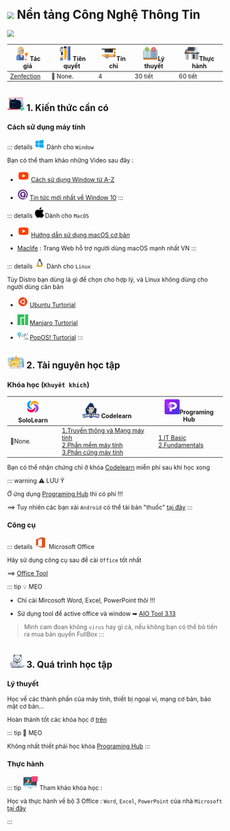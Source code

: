 # <img src="/images/docs/HP/CT200.png" width="50"> Nền tảng Công Nghệ Thông Tin 

<img src="https://readme-typing-svg.herokuapp.com?font=tahoma&lines=B%E1%BA%A3ng+sau+tham+kh%E1%BA%A3o+c%E1%BB%A7a+CTU">

| <img src="https://raw.githubusercontent.com/Zenfection/Image/master/2021/07/31-17-12-38-Professor%20Male.png" title="" alt="Professor Male.png" width="35">Tác giả | <img title="" src="https://raw.githubusercontent.com/Zenfection/Image/master/2021/07/31-17-08-42-Learning%20Tools.png" alt="Learning Tools.png" width="35">Tiên quyết | <img src="https://raw.githubusercontent.com/Zenfection/Image/master/2021/07/31-17-13-24-Degree.png" title="" alt="Degree.png" width="35">Tín chỉ | <img src="https://raw.githubusercontent.com/Zenfection/Image/master/2021/07/31-17-10-10-Rage%20Room%20Rules.png" title="" alt="Rage Room Rules.png" width="35">Lý thuyết | <img src="https://raw.githubusercontent.com/Zenfection/Image/master/2021/07/31-17-11-54-Student%20Desk.png" title="" alt="Student Desk.png" width="35">Thực hành |
| ------------------------------------------------------------------------------------------------------------------------------------------------------------------ | --------------------------------------------------------------------------------------------------------------------------------------------------------------------- | ------------------------------------------------------------------------------------------------------------------------------------------------ | ------------------------------------------------------------------------------------------------------------------------------------------------------------------------ | ---------------------------------------------------------------------------------------------------------------------------------------------------------------- |
| [Zenfection](http://facebook.com/zenfection)                                                                                                                       | 🚫 None.                                                                                                                                                              | 4                                                                                                                                                | 30 tiết                                                                                                                                                                       | 60 tiết                                                                                                                                                               |


## <img src="https://raw.githubusercontent.com/Zenfection/Image/master/2021/08/02-21-26-29-tenor.gif" width="40"> 1. Kiến thức cần có
### Cách sử dụng máy tính

::: details <img src="https://raw.githubusercontent.com/Zenfection/Image/master/2021/07/31-17-26-39-icons8-windows8.png" width="25"> Dành cho <code>Window</code>

Bạn có thể tham khảo những Video sau đây : 

- <img src="https://raw.githubusercontent.com/Zenfection/Image/master/2021/07/31-17-34-23-icons8-youtube_play_button.png" width="28"> [Cách sử dụng Window từ A-Z](https://www.youtube.com/watch?v=CxauIig7Fik)

- <img src="https://raw.githubusercontent.com/Zenfection/Image/master/2021/07/13-10-12-23-unnamed.png" width="25"> [Tin tức mới nhất về Window 10](https://quantrimang.com/windows-10-os)
:::

::: details <img src="https://raw.githubusercontent.com/Zenfection/Image/master/2021/07/31-17-27-01-icons8-apple_logo.png" width="25">Dành cho <code>MacOS</code>

- <img src="https://raw.githubusercontent.com/Zenfection/Image/master/2021/07/31-17-34-23-icons8-youtube_play_button.png" width="28"> [Hướng dẫn sử dụng macOS cơ bản](https://www.youtube.com/watch?v=0GSBX4zTUwI&t=235s)

- [Maclife](https://maclife.vn/mac-application) :  Trang Web hỗ trợ người dùng macOS mạnh nhất VN
:::

::: details <img src="https://raw.githubusercontent.com/Zenfection/Image/master/2021/07/31-17-27-06-icons8-linux.png" width="25"> Dành cho <code>Linux</code>

Tùy Distro bạn dùng là gì để chọn cho hợp lý, và Linux không dùng cho người dùng căn bản

- <img src="https://raw.githubusercontent.com/Zenfection/Image/master/2021/07/31-17-48-17-icons8-ubuntu.png" width="25"> [Ubuntu Turtorial](https://www.youtube.com/watch?v=D4WyNjt_hbQ)

- <img src="https://raw.githubusercontent.com/Zenfection/Image/master/2021/07/31-17-48-12-2048px-Manjaro-logo.svg.png" width="25"> [Manjaro Turtorial](https://www.youtube.com/watch?v=5Gv0cxAjkN0&list=PL426FzyFBwBo_kwxfAwyKCKsviq54SfA0)

- <img src="https://raw.githubusercontent.com/Zenfection/Image/master/2021/07/31-17-47-43-Pop_OS-Logo-nobg.svg" width="25"> [PopOS! Turtorial](https://www.youtube.com/watch?v=3Rcxjx3H9jo&list=PLT98CRl2KxKFfumnJiR8FxBsbJepGgMoN&index=3)
:::

## <img src="https://raw.githubusercontent.com/Zenfection/Image/master/2021/08/02-21-24-49-tenor.gif" width="40"> 2. Tài nguyên học tập
### Khóa học (`Khuyết khích`)

| <img src="https://raw.githubusercontent.com/Zenfection/Image/master/2021/07/31-18-20-23-sololearn.webp" title="" alt="sololearn.webp" width="40">SoloLearn | <img title="" src="https://raw.githubusercontent.com/Zenfection/Image/master/2021/07/31-18-21-19-49df4968e49a4e5ba2c4cb94393104fb.png" alt="49df4968e49a4e5ba2c4cb94393104fb.png" width="40"> Codelearn                                              | <img src="https://raw.githubusercontent.com/Zenfection/Image/master/2021/07/31-18-22-06-fy2SPeYLij4AC8WFaGSq0uxol14F22F3BGUU_Dq-UY9WjUiDc6Tz2FDCuxsgyQ4HPQ.webp" title="" alt="fy2SPeYLij4AC8WFaGSq0uxol14F22F3BGUU_Dq-UY9WjUiDc6Tz2FDCuxsgyQ4HPQ.webp" width="35">Programing Hub |
| ---------------------------------------------------------------------------------------------------------------------------------------------------------- | ---------------------------------------------------------------------------------------------------------------------------------------------------------------------------------------------------------------------------------------------------- | --------------------------------------------------------------------------------------------------------------------------------------------------------------------------------------------------------------------------------------------------------------------------------- |
| 🚫None.                                                                                                                                                    | [1.Truyền thông và Mạng máy tính](https://codelearn.io/learning/truyen-thong-va-mang-may-tinh)<br>[2.Phần mềm máy tính](https://codelearn.io/learning/phan-mem-may-tinh)<br>[3.Phần cứng máy tính](https://codelearn.io/learning/phan-cung-may-tinh) | [1.IT Basic](https://programminghub.io/coursedetail/programming/learn/IT-Basics/)<br>[2.Fundamentals](https://programminghub.io/coursedetail/programming/learn/Fundamentals/)                                                                                                     |

Bạn có thể nhận chứng chỉ ở khóa [Codelearn](https://codelearn.io/learning) miễn phí sau khi học xong

::: warning ⚠️  LƯU Ý

Ở ứng dụng [Programing Hub](https://programminghub.io/) thì có phí !!!

==> Tuy nhiên các bạn xài `Android` có thể tải bản "thuốc" [tại đây](https://apkmody.io/apps/programming-hub)
:::
### Công cụ 

::: details <img src="https://raw.githubusercontent.com/Zenfection/Image/master/2021/07/31-23-05-31-icons8-office_365.png" width="30"> Microsoft Office

Hãy sử dụng công cụ sau để cài `Office` tốt nhất 

==> [Office Tool](https://otp.landian.vip/en-us/)

::: tip 💡 MẸO

- Chỉ cài Mircosoft Word, Excel, PowerPoint thôi !!!

- Sử dụng tool để active office và window ➡ [AIO Tool 3.13](https://github.com/Zenfection/zenctu/raw/main/docs/tool/AIO_Tools_v3.1.3.zip)

> Mình cam đoan không `virus` hay gì cả, nếu không bạn có thể bỏ tiền ra mua bản quyền FullBox
:::

## <img src="https://raw.githubusercontent.com/Zenfection/Image/master/2021/08/02-21-41-35-tenor.gif" width="40"> 3. Quá trình học tập

### Lý thuyết

Học về các thành phần của máy tính, thiết bị ngoại vi, mạng cơ bản, bảo mật cơ bản...

Hoàn thành tốt các khóa học ở [trên](/nhapmon/CT200-Nen_tang_cong_nghe_thong_tin/#_2-tai-lieu-hoc-tap)

::: tip 🤔 MẸO

Không nhất thiết phải học khóa [Programing Hub](https://programminghub.io/)
:::

### Thực hành

::: tip <img src="https://raw.githubusercontent.com/Zenfection/Image/master/2021/07/31-23-40-20-Online%20Courses.png" width="35"> Tham khảo khóa học : 

Học và thực hành về bộ 3 Office : `Word`, `Excel`, `PowerPoint` của nhà `Microsoft` [tại đây](/course/office/)


::: 
 
 
<comment/> 
 

 